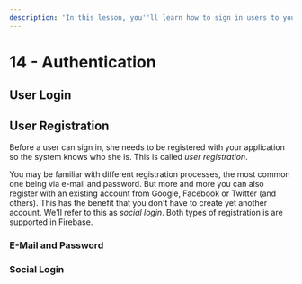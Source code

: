 ```yaml
---
description: 'In this lesson, you''ll learn how to sign in users to your app with Firebase.'
---
```


# 14 - Authentication

## User Login

## User Registration

Before a user can sign in, she needs to be registered with your application so the system knows who she is. This is called _user registration_.

You may be familiar with different registration processes, the most common one being via e-mail and password. But more and more you can also register with an existing account from Google, Facebook or Twitter \(and others\). This has the benefit that you don't have to create yet another account. We'll refer to this as _social login_. Both types of registration is are supported in Firebase.

### E-Mail and Password

### Social Login



